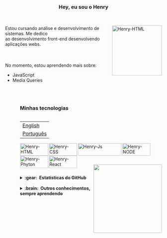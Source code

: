 ### <p align='center'> Hey, eu sou o Henry </p>
<br>
<br>
<img align="right" alt="Henry-HTML" height="160" src="https://user-images.githubusercontent.com/96191361/150234577-be3d3e67-6327-460f-a17e-c98e14351022.gif">
Estou cursando análise e desenvolvimento de sistemas. Me dedico 
<br>ao desenvolvimento front-end desenvolvendo aplicações webs.
<br>
<br>
<br>
<br>
No momento, estou aprendendo mais sobre:
<br>
<ul>
  <li> JavaScript </li>
  <li> Media Queries </li>
  
<ul>
<br>
<br>  
  
### <p> Minhas tecnologias </p>
<table align="right">
 <tr><td><a href="README_en.md">English</a></td></tr>
 <tr><td><a href="README.md">Português</a></td></tr>
</table>
  <img align="left" alt="Henry-HTML" height="40" width="90" src="https://img.shields.io/badge/HTML5-E34F26?style=for-the-badge&logo=html5&logoColor=white">
  <img align="left" alt="Henry-CSS" height="40" width="90" src="https://img.shields.io/badge/CSS3-1572B6?style=for-the-badge&logo=css3&logoColor=white">
  <img align="left" alt="Henry-Js" height="40" width="140" src="https://img.shields.io/badge/JavaScript-323330?style=for-the-badge&logo=javascript&logoColor=F7DF1E">
  <br>
  <br>
  <br>
  <img align="left" alt="Henry-NODE" height="40" width="90" src="https://cdn.jsdelivr.net/gh/devicons/devicon@latest/icons/nodejs/nodejs-original-wordmark.svg" />
  <img align="left" alt="Henry-Phyton" height="40" width="90" src="https://cdn.jsdelivr.net/gh/devicons/devicon@latest/icons/python/python-original-wordmark.svg" />
  <img align="left" alt="Henry-React" height="40" width="90" src="https://cdn.jsdelivr.net/gh/devicons/devicon@latest/icons/react/react-original-wordmark.svg" />



  <br>
  <br>
  <br>
  <br>
  <br>
  <br>
  <img align="right" height="220" src="https://user-images.githubusercontent.com/96191361/150234908-7ec7b74d-47df-4bd2-b349-ca9f51052f99.gif">
  <br>
  <br>
  <details>
  <summary><b>:gear: &nbsp;Estatisticas do GitHub</b></summary>
  <br/>
    <div align="left">
      <img height="127px" src="https://github-readme-stats.vercel.app/api?username=HenryGabriell&hide_title=true&hide_border=true&show_icons=true&include_all_commits=true&count_private=true&line_height=21&theme=tokyonight" /> 
      <img height="108px" src="https://github-readme-stats.vercel.app/api/top-langs/?username=HenryGabriell&layout=compact&langs_count=7&theme=tokyonight&hide_title=true&hide_border=true"/>
    </div>
</details>
  <br>
  <details>
  <summary><b>:brain: &nbsp;Outros conhecimentos, sempre aprendendo</b></summary>
  <br/>

![Opera](https://img.shields.io/badge/Opera-FF1B2D?style=for-the-badge&logo=Opera&logoColor=white)&nbsp;
![TOR](https://img.shields.io/badge/tor-%237E4798.svg?style=for-the-badge&logo=tor-project&logoColor=white)&nbsp;
![DuckDuckGo](https://img.shields.io/badge/DuckDuckGo-DE5833?style=for-the-badge&logo=DuckDuckGo&logoColor=white)&nbsp; \
![Bitcoin](https://img.shields.io/badge/Bitcoin-000?style=for-the-badge&logo=bitcoin&logoColor=white) &nbsp;
![Ethereum](https://img.shields.io/badge/Ethereum-3C3C3D?style=for-the-badge&logo=Ethereum&logoColor=white)&nbsp; \
![Codecademy](https://img.shields.io/badge/Codecademy-FFF0E5?style=for-the-badge&logo=codecademy&logoColor=1F243A)&nbsp;
![FreeCodeCamp](https://img.shields.io/badge/Freecodecamp-%23123.svg?&style=for-the-badge&logo=freecodecamp&logoColor=green)&nbsp; \
![Coursera](https://img.shields.io/badge/Coursera-%230056D2.svg?style=for-the-badge&logo=Coursera&logoColor=white)&nbsp; 
![Udemy](https://img.shields.io/badge/Udemy-A435F0?style=for-the-badge&logo=Udemy&logoColor=white) &nbsp;
![Discord](https://img.shields.io/badge/Discord-7289DA?style=for-the-badge&logo=discord&logoColor=white)&nbsp; \
![Gimp Gnu Image Manipulation Program](https://img.shields.io/badge/Gimp-657D8B?style=for-the-badge&logo=gimp&logoColor=FFFFFF) &nbsp;
![Notion](https://img.shields.io/badge/Notion-%23000000.svg?style=for-the-badge&logo=notion&logoColor=white) &nbsp;
![stackoverflow](https://aleen42.github.io/badges/src/stackoverflow.svg) &nbsp;



</details>

  
